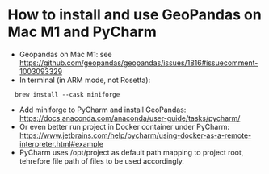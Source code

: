 # How to install and use GeoPandas on Mac M1 and PyCharm
- Geopandas on Mac M1: see https://github.com/geopandas/geopandas/issues/1816#issuecomment-1003093329
- In terminal (in ARM mode, not Rosetta): 
~~~
  brew install --cask miniforge
~~~
- Add miniforge to PyCharm and install GeoPandas: https://docs.anaconda.com/anaconda/user-guide/tasks/pycharm/
- Or even better run project in Docker container under PyCharm: https://www.jetbrains.com/help/pycharm/using-docker-as-a-remote-interpreter.html#example
- PyCharm uses /opt/project as default path mapping to project root, tehrefore file path of files to be used accordingly.
